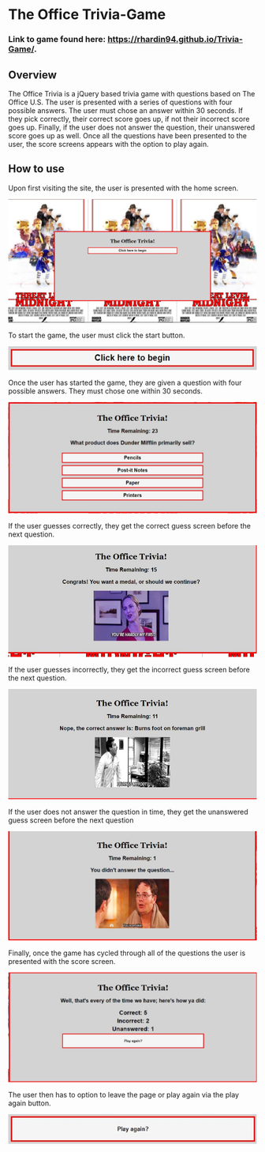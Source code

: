 # The Office Trivia-Game
### Link to game found here: https://rhardin94.github.io/Trivia-Game/.
## Overview
The Office Trivia is a jQuery based trivia game with questions based on The Office U.S. The user is presented with a series of questions with four possible answers. The user must chose an answer within 30 seconds. If they pick correctly, their correct score goes up, if not their incorrect score goes up. Finally, if the user does not answer the question, their unanswered score goes up as well. Once all the questions have been presented to the user, the score screens appears with the option to play again.
## How to use

Upon first visiting the site, the user is presented with the home screen.

![small rectangle with start button](/assets/screenshots/homepage.jpg)

To start the game, the user must click the start button.

![start button](/assets/screenshots/start.jpg)

Once the user has started the game, they are given a question with four possible answers. They must chose one within 30 seconds.

![question div with 30 second timer at the top, question underneath, and 4 answer buttons at the bottom](/assets/screenshots/question.jpg)

If the user guesses correctly, they get the correct guess screen before the next question.

![correct guess div with sarcastic remark saying good job](/assets/screenshots/correct.jpg)

If the user guesses incorrectly, they get the incorrect guess screen before the next question.

![incorrect guess div giving the correct answer](/assets/screenshots/wrong.jpg)

If the user does not answer the question in time, they get the unanswered guess screen before the next question

![unanswered div sarcastically saying to answer the questions](/assets/screenshots/unanswered.jpg)

Finally, once the game has cycled through all of the questions the user is presented with the score screen.

![score screen showing correct, incorrect, and unanswered score](/assets/screenshots/theend.jpg)

The user then has to option to leave the page or play again via the play again button.

![play again button](/assets/screenshots/again.jpg)